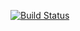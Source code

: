 [![Build Status](https://travis-ci.com/BlueBrendan/Lab5.svg?branch=main)](https://travis-ci.com/BlueBrendan/Lab5)